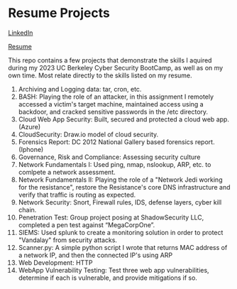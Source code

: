 # Resume Projects
[LinkedIn](https://tinyurl.com/yn28hfsu)

[Resume](https://tinyurl.com/ypd8k8uj)

This repo contains a few projects that demonstrate the skills I aquired during my 2023 UC Berkeley Cyber Security BootCamp, as well as on my own time. Most relate directly to the skills listed on my resume.

  1. Archiving and Logging data: tar, cron, etc.
  2. BASH: Playing the role of an attacker, in this assignment I remotely accessed a victim's target machine, maintained access using a backdoor, and cracked sensitive passwords in the /etc directory.
  3. Cloud Web App Security: Built, secured and protected a cloud web app. (Azure)
  4. CloudSecurity: Draw.io model of cloud security.
  5. Forensics Report: DC 2012 National Gallery based forensics report. (Iphone)
  6. Governance, Risk and Compliance: Assessing security culture 
  7. Network Fundamentals I: Used ping, nmap, nslookup, ARP, etc. to comlpete a network assessment.
  8. Network Fundamentals II: Playing the role of a "Network Jedi working for the resistance", restore the Resistance's core DNS infrastructure and verify that traffic is routing as expected.
  9. Network Security: Snort, Firewall rules, IDS, defense layers, cyber kill chain.
  10. Penetration Test: Group project posing at ShadowSecurity LLC, completed a pen test against “MegaCorpOne”.
  11. SIEMS: Used splunk to create a monitoring solution in order to protect "Vandalay" from security attacks.
  12. Scanner.py: A simple python script I wrote that returns MAC address of a network IP, and then the connected IP's using ARP
  13. Web Development: HTTP
  14. WebApp Vulnerability Testing: Test three web app vulnerabilities, determine if each is vulnerable, and provide mitigations if so.
